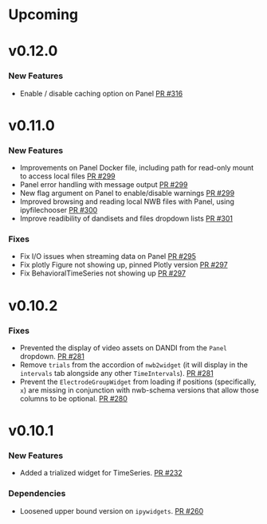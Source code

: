 # Upcoming

# v0.12.0

### New Features
* Enable / disable caching option on Panel [PR #316](https://github.com/NeurodataWithoutBorders/nwbwidgets/pull/316)


# v0.11.0

### New Features
* Improvements on Panel Docker file, including path for read-only mount to access local files [PR #299](https://github.com/NeurodataWithoutBorders/nwbwidgets/pull/299)
* Panel error handling with message output [PR #299](https://github.com/NeurodataWithoutBorders/nwbwidgets/pull/299)
* New flag argument on Panel to enable/disable warnings [PR #299](https://github.com/NeurodataWithoutBorders/nwbwidgets/pull/299)
* Improved browsing and reading local NWB files with Panel, using ipyfilechooser [PR #300](https://github.com/NeurodataWithoutBorders/nwbwidgets/pull/300)
* Improve readibility of dandisets and files dropdown lists [PR #301](https://github.com/NeurodataWithoutBorders/nwbwidgets/pull/301)

### Fixes
* Fix I/O issues when streaming data on Panel [PR #295](https://github.com/NeurodataWithoutBorders/nwbwidgets/pull/295)
* Fix plotly Figure not showing up, pinned Plotly version [PR #297](https://github.com/NeurodataWithoutBorders/nwbwidgets/pull/297)
* Fix BehavioralTimeSeries not showing up [PR #297](https://github.com/NeurodataWithoutBorders/nwbwidgets/pull/297)


# v0.10.2

### Fixes
* Prevented the display of video assets on DANDI from the `Panel` dropdown. [PR #281](https://github.com/NeurodataWithoutBorders/nwbwidgets/pull/281)
* Remove `trials` from the accordion of `nwb2widget` (it will display in the `intervals` tab alongside any other `TimeIntervals`). [PR #281](https://github.com/NeurodataWithoutBorders/nwbwidgets/pull/281)
* Prevent the `ElectrodeGroupWidget` from loading if positions (specifically, `x`) are missing in conjunction with nwb-schema versions that allow those columns to be optional. [PR #280](https://github.com/NeurodataWithoutBorders/nwbwidgets/pull/280)



# v0.10.1

### New Features
* Added a trialized widget for TimeSeries. [PR #232](https://github.com/NeurodataWithoutBorders/nwbwidgets/pull/232)

### Dependencies
* Loosened upper bound version on `ipywidgets`. [PR #260](https://github.com/NeurodataWithoutBorders/nwbwidgets/pull/260)
